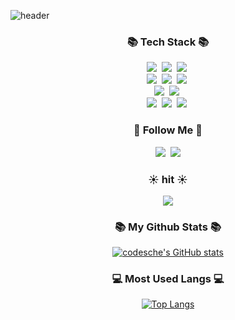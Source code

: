 
![header](https://capsule-render.vercel.app/api?type=wave&color=auto&height=300&section=header&text=codesche%20github&fontSize=60)

<h3 align="center">📚 Tech Stack 📚</h3>
<p align="center">
  <img src="https://img.shields.io/badge/Java-3366FF?style=flat-square&logo=Java&logoColor=white"/></a>&nbsp
  <img src="https://img.shields.io/badge/Spring-339933?style=flat-square&logo=Spring&logoColor=white"/></a>&nbsp
  <img src="https://img.shields.io/badge/SpringBoot-339933?style=flat-square&logo=SpringBoot&logoColor=white"/></a>&nbsp
  
  <br>
  <img src="https://img.shields.io/badge/HTML5-FF0000?style=flat-square&logo=HTML5&logoColor=white"/></a>&nbsp
  <img src="https://img.shields.io/badge/CSS-0066FF?style=flat-square&logo=css3&logoColor=white"/></a>&nbsp
  <img src="https://img.shields.io/badge/Javascript-FFFF33?style=flat-square&logo=javascript&logoColor=white"/></a>&nbsp 
  
  <br>
  <img src="https://img.shields.io/badge/.NET-512BD4?style=flat-square&logo=.NET&logoColor=white"/></a>&nbsp
  <img src="https://img.shields.io/badge/Csharp-9900CC?style=flat-square&logo=csharp&logoColor=white"/></a>&nbsp
  
  <br>
  <img src="https://img.shields.io/badge/MySQL-3399FF?style=flat-square&logo=MySql&logoColor=white"/></a>&nbsp 
  <img src="https://img.shields.io/badge/MariaDB-3399FF?style=flat-square&logo=MariaDB&logoColor=white"/></a>&nbsp 
  <img src="https://img.shields.io/badge/Oracle-FF3300?style=flat-square&logo=Oracle&logoColor=white"/></a>&nbsp 
</p>

<h3 align="center">🌈 Follow Me 🌈</h3>
<p align="center">
  <a href="https://codefact.tistory.com/"><img src="https://img.shields.io/badge/Tech%20Blog-11B48A?style=flat-square&logo=Vimeo&logoColor=white&link=https:[//tistory.com]https://codefact.tistory.com//@codesche"/></a>&nbsp
  <a href="mailto:codesche0@gmail.com"><img src="https://img.shields.io/badge/Gmail-d14836?style=flat-square&logo=Gmail&logoColor=white&link=codesche@gmail.com"/></a>
</p>

<h3 align="center">☀️ hit ☀️</h3>
<p align="center">
  <a href="https://hits.seeyoufarm.com"><img src="https://hits.seeyoufarm.com/api/count/incr/badge.svg?url=https%3A%2F%2Fgithub.com%2Fhyeinisfree&count_bg=%2341B883&title_bg=%23CDC2C2&icon=github.svg&icon_color=%23E7E7E7&title=hits&edge_flat=false"/></a>
</p>

<h3 align="center">📚 My Github Stats 📚</h3>
<div align="center">
  
  [![codesche's GitHub stats](https://github-readme-stats.vercel.app/api?username=codesche)](https://github.com/anuraghazra/github-readme-stats)
  
</div>

<h3 align="center">💻 Most Used Langs 💻</h3>
<div align="center">
  
  [![Top Langs](https://github-readme-stats.vercel.app/api/top-langs/?username=ohbyul&layout=compact&theme=dracula)](https://github.com/metleeha)
  
</div>

